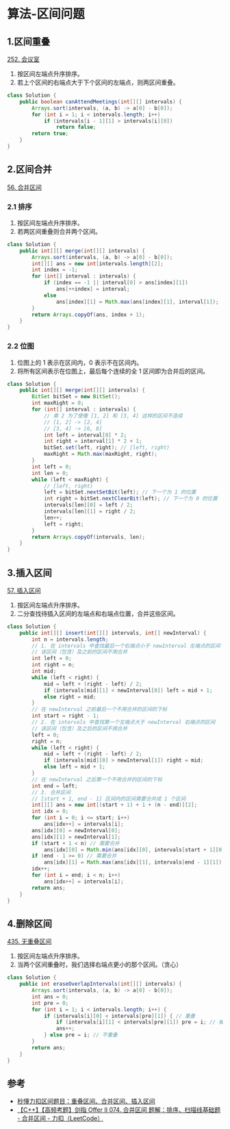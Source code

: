 # 算法-区间问题


<!--more-->

## 1.区间重叠

[252. 会议室](https://leetcode.cn/problems/meeting-rooms)

1. 按区间左端点升序排序。
2. 若上个区间的右端点大于下个区间的左端点，则两区间重叠。

```java
class Solution {
    public boolean canAttendMeetings(int[][] intervals) {
        Arrays.sort(intervals, (a, b) -> a[0] - b[0]);
        for (int i = 1; i < intervals.length; i++)
            if (intervals[i - 1][1] > intervals[i][0])
                return false;
        return true;
    }
}
```

## 2.区间合并

[56. 合并区间](https://leetcode.cn/problems/merge-intervals/)

### 2.1 排序

1. 按区间左端点升序排序。
2. 若两区间重叠则合并两个区间。

```java
class Solution {
    public int[][] merge(int[][] intervals) {
        Arrays.sort(intervals, (a, b) -> a[0] - b[0]);
        int[][] ans = new int[intervals.length][2];
        int index = -1;
        for (int[] interval : intervals) {
            if (index == -1 || interval[0] > ans[index][1])
                ans[++index] = interval;
            else
                ans[index][1] = Math.max(ans[index][1], interval[1]);
        }
        return Arrays.copyOf(ans, index + 1);
    }
}
```

### 2.2 位图

1. 位图上的 1 表示在区间内，0 表示不在区间内。
2. 将所有区间表示在位图上，最后每个连续的全 1 区间即为合并后的区间。

```java
class Solution {
    public int[][] merge(int[][] intervals) {
        BitSet bitSet = new BitSet();
        int maxRight = 0;
        for (int[] interval : intervals) {
            // 乘 2 为了使像 [1, 2] 和 [3, 4] 这样的区间不连续
            // [1, 2] -> [2, 4]
            // [3, 4] -> [6, 8]
            int left = interval[0] * 2;
            int right = interval[1] * 2 + 1;
            bitSet.set(left, right); // [left, right)
            maxRight = Math.max(maxRight, right);
        }
        int left = 0;
        int len = 0;
        while (left < maxRight) {
            // [left, right)
            left = bitSet.nextSetBit(left); // 下一个为 1 的位置
            int right = bitSet.nextClearBit(left); // 下一个为 0 的位置
            intervals[len][0] = left / 2;
            intervals[len][1] = right / 2;
            len++;
            left = right;
        }
        return Arrays.copyOf(intervals, len);
    }
}
```

## 3.插入区间

[57. 插入区间](https://leetcode.cn/problems/insert-interval/)

1. 按区间左端点升序排序。
2. 二分查找待插入区间的左端点和右端点位置，合并这些区间。

```java
class Solution {
    public int[][] insert(int[][] intervals, int[] newInterval) {
        int n = intervals.length;
        // 1. 在 intervals 中查找最后一个右端点小于 newInterval 左端点的区间
        // 该区间（包含）及之前的区间不用合并
        int left = 0;
        int right = n;
        int mid;
        while (left < right) {
            mid = left + (right - left) / 2;
            if (intervals[mid][1] < newInterval[0]) left = mid + 1;
            else right = mid;
        }
        // 在 newInterval 之前最后一个不用合并的区间的下标
        int start = right - 1;
        // 2. 在 intervals 中查找第一个左端点大于 newInterval 右端点的区间
        // 该区间（包含）及之后的区间不用合并
        left = 0;
        right = n;
        while (left < right) {
            mid = left + (right - left) / 2;
            if (intervals[mid][0] > newInterval[1]) right = mid;
            else left = mid + 1;
        }
        // 在 newInterval 之后第一个不用合并的区间的下标
        int end = left;
        // 3. 合并区间
        // [start + 1, end - 1] 区间内的区间需要合并成 1 个区间
        int[][] ans = new int[(start + 1) + 1 + (n - end)][2];
        int idx = 0;
        for (int i = 0; i <= start; i++)
            ans[idx++] = intervals[i];
        ans[idx][0] = newInterval[0];
        ans[idx][1] = newInterval[1];
        if (start + 1 < n) // 需要合并
            ans[idx][0] = Math.min(ans[idx][0], intervals[start + 1][0]);
        if (end - 1 >= 0) // 需要合并
            ans[idx][1] = Math.max(ans[idx][1], intervals[end - 1][1]);
        idx++;
        for (int i = end; i < n; i++)
            ans[idx++] = intervals[i];
        return ans;
    }
}
```

## 4.删除区间

[435. 无重叠区间](https://leetcode.cn/problems/non-overlapping-intervals/)

1. 按区间左端点升序排序。
2. 当两个区间重叠时，我们选择右端点更小的那个区间。（贪心）

```java
class Solution {
    public int eraseOverlapIntervals(int[][] intervals) {
        Arrays.sort(intervals, (a, b) -> a[0] - b[0]);
        int ans = 0;
        int pre = 0;
        for (int i = 1; i < intervals.length; i++) {
            if (intervals[i][0] < intervals[pre][1]) { // 重叠
                if (intervals[i][1] < intervals[pre][1]) pre = i; // 被包含
                ans++;
            } else pre = i; // 不重叠
        }
        return ans;
    }
}
```

## 参考

- [秒懂力扣区间题目：重叠区间、合并区间、插入区间](https://mp.weixin.qq.com/s/ioUlNa4ZToCrun3qb4y4Ow)
- [【C++】【高频考题】剑指 Offer II 074. 合并区间 题解：排序、扫描线基础题 - 合并区间 - 力扣（LeetCode）](https://leetcode.cn/problems/SsGoHC/solution/c-by-algo-goer-gzym/)

